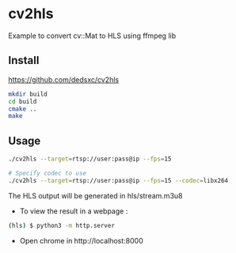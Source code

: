 # cv2hls

Example to convert cv::Mat to HLS using ffmpeg lib

## Install

https://github.com/dedsxc/cv2hls

```sh
mkdir build
cd build
cmake ..
make
```

## Usage

```sh
./cv2hls --target=rtsp://user:pass@ip --fps=15

# Specify codec to use
./cv2hls --target=rtsp://user:pass@ip --fps=15 --codec=libx264
```
The HLS output will be generated in hls/stream.m3u8

- To view the result in a webpage :

```sh
(hls) $ python3 -m http.server
```

- Open chrome in http://localhost:8000
